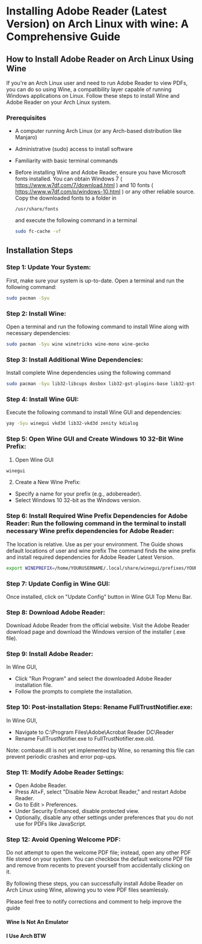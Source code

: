 # Installing Adobe Reader (Latest Version) on Arch Linux with wine: A Comprehensive Guide
## How to Install Adobe Reader on Arch Linux Using Wine

If you're an Arch Linux user and need to run Adobe Reader to view PDFs, you can do so using Wine, a compatibility layer capable of running Windows applications on Linux. Follow these steps to install Wine and Adobe Reader on your Arch Linux system.

### Prerequisites
* A computer running Arch Linux (or any Arch-based distribution like Manjaro)
* Administrative (sudo) access to install software
* Familiarity with basic terminal commands
* Before installing Wine and Adobe Reader, ensure you have Microsoft fonts installed.
  You can obtain Windows 7 ( https://www.w7df.com/7/download.html ) and 10 fonts ( https://www.w7df.com/p/windows-10.html ) or any other reliable source.
  Copy the downloaded fonts to a folder in
  ```
  /usr/share/fonts
  ```
  and execute the following command in a terminal

  ```bash
  sudo fc-cache -vf
  ```

## Installation Steps

### Step 1: Update Your System:
First, make sure your system is up-to-date. Open a terminal and run the following command:
```bash
sudo pacman -Syu
```  

### Step 2: Install Wine:
Open a terminal and run the following command to install Wine along with necessary dependencies:
```bash
sudo pacman -Syu wine winetricks wine-mono wine-gecko
```
### Step 3: Install Additional Wine Dependencies:
Install complete Wine dependencies using the following command
```bash
sudo pacman -Syu lib32-libcups dosbox lib32-gst-plugins-base lib32-gst-plugins-base-libs lib32-gst-plugins-good libgphoto2 lib32-libxcomposite lib32-libxinerama lib32-opencl-icd-loader lib32-pcsclite sane lib32-sdl2 unixodbc
```
### Step 4:  Install Wine GUI: 
Execute the following command to install Wine GUI and dependencies:
```bash
yay -Syu winegui vkd3d lib32-vkd3d zenity kdialog
```

### Step 5:  Open Wine GUI and Create Windows 10 32-Bit Wine Prefix:
1. Open Wine GUI
```bash
winegui
```
2. Create a New Wine Prefix:
  * Specify a name for your prefix (e.g., adobereader).
  * Select Windows 10 32-bit as the Windows version.

### Step 6:  Install Required Wine Prefix Dependencies for Adobe Reader: Run the following command in the terminal to install necessary Wine prefix dependencies for Adobe Reader:
The location is relative. Use as per your environment. The Guide shows default locations of user and wine prefix
The command finds the wine prefix and install required dependencies for Adobe Reader Latest Version.
```bash
export WINEPREFIX=/home/YOURUSERNAME/.local/share/winegui/prefixes/YOURPREFIXNAME/ && winetricks allfonts corefonts mspatcha riched20 riched30 atmlib wsh57 msftedit vcrun2005 vcrun2008 vcrun2010 vcrun2012 vcrun2013 vcrun2022
```

### Step 7:  Update Config in Wine GUI:
Once installed, click on "Update Config" button in Wine GUI Top Menu Bar.

### Step 8:  Download Adobe Reader: 
  Download Adobe Reader from the official website.
  Visit the Adobe Reader download page and download the Windows version of the installer (.exe file).
  
### Step 9:  Install Adobe Reader:
In Wine GUI,
  * Click "Run Program" and select the downloaded Adobe Reader installation file.
  * Follow the prompts to complete the installation.
    
### Step 10:  Post-installation Steps: Rename FullTrustNotifier.exe:
In Wine GUI,
  * Navigate to C:\Program Files\Adobe\Acrobat Reader DC\Reader
  * Rename FullTrustNotifier.exe to FullTrustNotifier.exe.old.

Note: combase.dll is not yet implemented by Wine, so renaming this file can prevent periodic crashes and error pop-ups.

### Step 11:  Modify Adobe Reader Settings:
* Open Adobe Reader.
* Press Alt+F, select "Disable New Acrobat Reader," and restart Adobe Reader.
* Go to Edit > Preferences.
* Under Security Enhanced, disable protected view.
* Optionally, disable any other settings under preferences that you do not use for PDFs like JavaScript.

### Step 12:  Avoid Opening Welcome PDF:
Do not attempt to open the welcome PDF file; instead, open any other PDF file stored on your system.
You can checkbox the default welcome PDF file and remove from recents to prevent yourself from accidentally clicking on it.

By following these steps, you can successfully install Adobe Reader on Arch Linux using Wine, allowing you to view PDF files seamlessly.

Please feel free to notify corrections and comment to help improve the guide

#### Wine Is Not An Emulator
#### I Use Arch BTW

